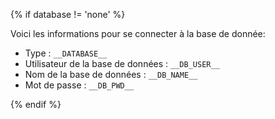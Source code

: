 {% if database != 'none' %}

Voici les informations pour se connecter à la base de donnée:

- Type : `__DATABASE__`
- Utilisateur de la base de données : `__DB_USER__`
- Nom de la base de données : `__DB_NAME__`
- Mot de passe : `__DB_PWD__`

{% endif %}
